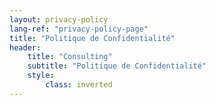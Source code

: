 ```yaml
---
layout: privacy-policy
lang-ref: "privacy-policy-page"
title: "Politique de Confidentialité"
header:
    title: "Consulting"
    subtitle: "Politique de Confidentialité"
    style:
        class: inverted
---
```

